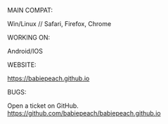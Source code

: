 MAIN COMPAT:

Win/Linux // Safari, Firefox, Chrome

WORKING ON:

Android/IOS



WEBSITE:

https://babiepeach.github.io



BUGS:

Open a ticket on GitHub.
https://github.com/babiepeach/babiepeach.github.io